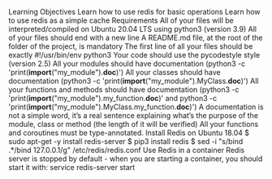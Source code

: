 Learning Objectives
Learn how to use redis for basic operations
Learn how to use redis as a simple cache
Requirements
All of your files will be interpreted/compiled on Ubuntu 20.04 LTS using python3 (version 3.9)
All of your files should end with a new line
A README.md file, at the root of the folder of the project, is mandatory
The first line of all your files should be exactly #!/usr/bin/env python3
Your code should use the pycodestyle style (version 2.5)
All your modules should have documentation (python3 -c 'print(__import__("my_module").__doc__)')
All your classes should have documentation (python3 -c 'print(__import__("my_module").MyClass.__doc__)')
All your functions and methods should have documentation (python3 -c 'print(__import__("my_module").my_function.__doc__)' and python3 -c 'print(__import__("my_module").MyClass.my_function.__doc__)')
A documentation is not a simple word, it’s a real sentence explaining what’s the purpose of the module, class or method (the length of it will be verified)
All your functions and coroutines must be type-annotated.
Install Redis on Ubuntu 18.04
$ sudo apt-get -y install redis-server
$ pip3 install redis
$ sed -i "s/bind .*/bind 127.0.0.1/g" /etc/redis/redis.conf
Use Redis in a container
Redis server is stopped by default - when you are starting a container, you should start it with: service redis-server start
